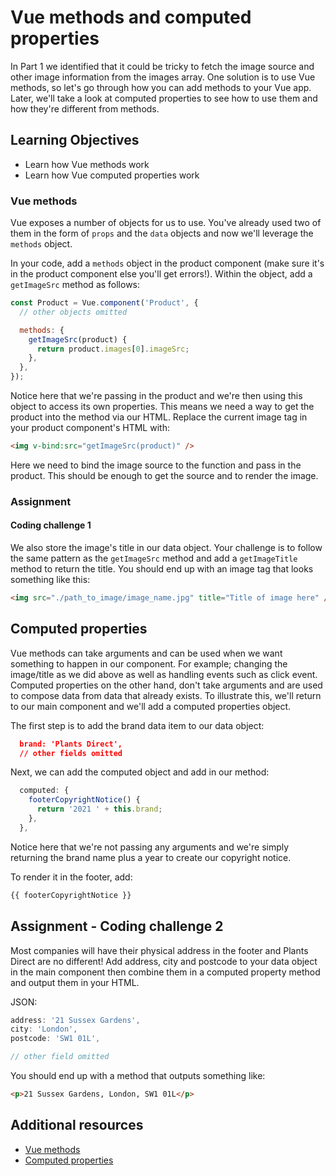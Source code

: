 # Vue methods and computed properties

In Part 1 we identified that it could be tricky to fetch the image source and other image information from the images array. One solution is to use Vue methods, so let's go through how you can add methods to your Vue app. Later, we'll take a look at computed properties to see how to use them and how they're different from methods.

## Learning Objectives

- Learn how Vue methods work
- Learn how Vue computed properties work

### Vue methods

Vue exposes a number of objects for us to use. You've already used two of them in the form of `props` and the `data` objects and now we'll leverage the `methods` object.

In your code, add a `methods` object in the product component (make sure it's in the product component else you'll get errors!). Within the object, add a `getImageSrc` method as follows:

```javascript
const Product = Vue.component('Product', {
  // other objects omitted

  methods: {
    getImageSrc(product) {
      return product.images[0].imageSrc;
    },
  },
});
```

Notice here that we're passing in the product and we're then using this object to access its own properties. This means we need a way to get the product into the method via our HTML. Replace the current image tag in your product component's HTML with:

```html
<img v-bind:src="getImageSrc(product)" />
```

Here we need to bind the image source to the function and pass in the product. This should be enough to get the source and to render the image.

### Assignment

#### Coding challenge 1

We also store the image's title in our data object. Your challenge is to follow the same pattern as the `getImageSrc` method and add a `getImageTitle` method to return the title. You should end up with an image tag that looks something like this:

```html
<img src="./path_to_image/image_name.jpg" title="Title of image here" />
```

## Computed properties

Vue methods can take arguments and can be used when we want something to happen in our component. For example; changing the image/title as we did above as well as handling events such as click event. Computed properties on the other hand, don't take arguments and are used to compose data from data that already exists. To illustrate this, we'll return to our main component and we'll add a computed properties object.

The first step is to add the brand data item to our data object:

```json
  brand: 'Plants Direct',
  // other fields omitted
```

Next, we can add the computed object and add in our method:

```javascript
  computed: {
    footerCopyrightNotice() {
      return '2021 ' + this.brand;
    },
  },
```

Notice here that we're not passing any arguments and we're simply returning the brand name plus a year to create our copyright notice.

To render it in the footer, add:

```html
{{ footerCopyrightNotice }}
```

## Assignment - Coding challenge 2

Most companies will have their physical address in the footer and Plants Direct are no different! Add address, city and postcode to your data object in the main component then combine them in a computed property method and output them in your HTML.

JSON:

```javascript
address: '21 Sussex Gardens',
city: 'London',
postcode: 'SW1 01L',

// other field omitted
```

You should end up with a method that outputs something like:

```html
<p>21 Sussex Gardens, London, SW1 01L</p>
```

## Additional resources

- [Vue methods](https://v1.vuejs.org/guide/events.html)
- [Computed properties](https://vuejs.org/v2/guide/computed.html)
